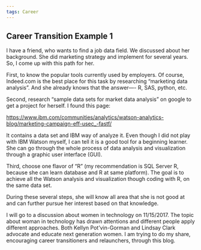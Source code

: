 ```yaml
---
tags: Career
---
```


## Career Transition Example 1

I have a friend, who wants to find a job data field. We discussed about her background. She did marketing strategy and implement for several years.  So, I come up with this path for her.


First, to know the popular tools currently used by employers. Of course, Indeed.com is the best place for this task by researching “marketing data analysis”. And she already knows that the answer—- R, SAS, python, etc.

Second, research “sample data sets for market data analysis” on google to get a project for herself. I found this page:

https://www.ibm.com/communities/analytics/watson-analytics-blog/marketing-campaign-eff-usec_-fastf/

It contains a data set and IBM way of analyze it. Even though I did not play with IBM Watson myself, I can tell it is a good tool for a beginning learner. She can go through the whole process of data analysis and visualization through a graphic user interface (GUI).

Third, choose one flavor of “R” (my recommendation is SQL Server R, because she can learn database and R at same platform). The goal is to achieve all the Watson analysis and visualization though coding with R, on the same data set.

During these several steps, she will know all area that she is not good at and can further pursue her interest based on that knowledge.

I will go to a discussion about women in technology on 11/15/2017. The topic about woman in technology has drawn attentions and different people apply different approaches. Both  Kellyn Pot’vin-Gorman  and Lindsay Clark  advocate and educate next generation women. I am trying to do my share, encouraging career transitioners and relaunchers, through this blog.
